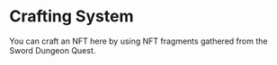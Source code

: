 # Crafting System

You can craft an NFT here by using NFT fragments gathered from the Sword Dungeon Quest.
